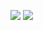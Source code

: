 ![](https://komarev.com/ghpvc/?username=business-fox)
![](https://hit.yhype.me/github/profile?user_id=17932849)
